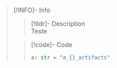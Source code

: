 > [!INFO]- Info
> > [!tldr]- Description  
> >  Teste
> 
> > [!code]- Code  
> > ```python
> > a: str = "a_{}_artifacts"
> > ```
> > 
